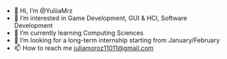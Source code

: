 - 👋 Hi, I’m @YuliiaMrz
- 👀 I’m interested in Game Development, GUI & HCI, Software Development
- 🌱 I’m currently learning Computing Sciences
- 💞️ I’m looking for a long-term internship starting from January/February
- 📫 How to reach me juliamoroz11011@gmail.com
